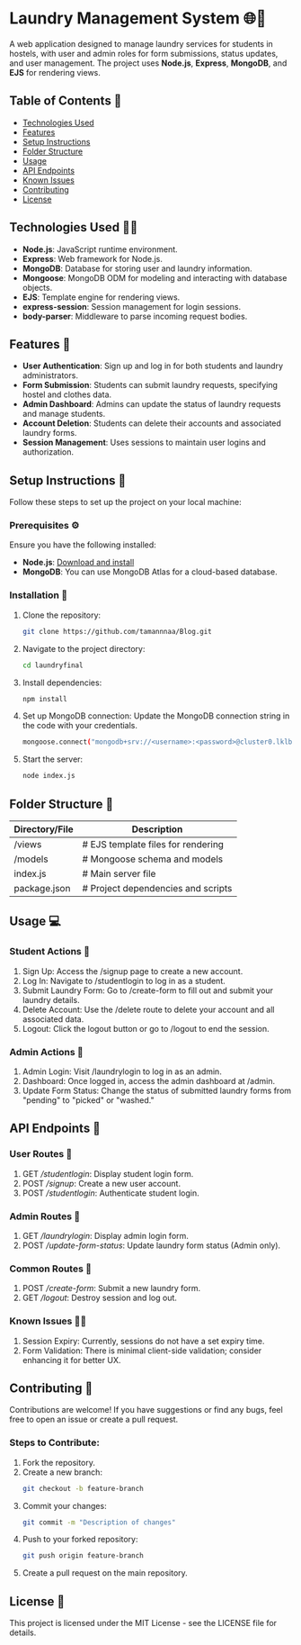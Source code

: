 # Laundry Management System 🌐🚀


A web application designed to manage laundry services for students in hostels, with user and admin roles for form submissions, status updates, and user management. The project uses **Node.js**, **Express**, **MongoDB**, and **EJS** for rendering views.

## Table of Contents 📃
- [Technologies Used](#technologies-used)
- [Features](#features)
- [Setup Instructions](#setup-instructions)
- [Folder Structure](#folder-structure)
- [Usage](#usage)
- [API Endpoints](#api-endpoints)
- [Known Issues](#known-issues)
- [Contributing](#contributing)
- [License](#license)

## Technologies Used 👨‍💻
- **Node.js**: JavaScript runtime environment.
- **Express**: Web framework for Node.js.
- **MongoDB**: Database for storing user and laundry information.
- **Mongoose**: MongoDB ODM for modeling and interacting with database objects.
- **EJS**: Template engine for rendering views.
- **express-session**: Session management for login sessions.
- **body-parser**: Middleware to parse incoming request bodies.

## Features 🌟
- **User Authentication**: Sign up and log in for both students and laundry administrators.
- **Form Submission**: Students can submit laundry requests, specifying hostel and clothes data.
- **Admin Dashboard**: Admins can update the status of laundry requests and manage students.
- **Account Deletion**: Students can delete their accounts and associated laundry forms.
- **Session Management**: Uses sessions to maintain user logins and authorization.

## Setup Instructions 🔨

Follow these steps to set up the project on your local machine:

### Prerequisites ⚙️
Ensure you have the following installed:
- **Node.js**: [Download and install](https://nodejs.org/)
- **MongoDB**: You can use MongoDB Atlas for a cloud-based database.

### Installation 🔧
1. Clone the repository:

   ```bash
   git clone https://github.com/tamannnaa/Blog.git

   
2. Navigate to the project directory:


   ```bash
   cd laundryfinal

3. Install dependencies:

   ```bash
   npm install
   
4. Set up MongoDB connection:
      Update the MongoDB connection string in the code with your credentials.
    ```bash
    mongoose.connect("mongodb+srv://<username>:<password>@cluster0.lklbc3z.mongodb.net/laundry?retryWrites=true&w=majority&appName=Cluster0");
    
5. Start the server:

   ```bash
   node index.js

  ## Folder Structure 📂
  
| Directory/File        | Description                                   |  
|-----------------------|-----------------------------------------------|
| /views                | # EJS template files for rendering            |
| /models               | # Mongoose schema and models                  |
| index.js              | # Main server file                            |
| package.json          | # Project dependencies and scripts            |


## Usage 💻
  ### Student Actions 🔑
  1. Sign Up: Access the /signup page to create a new account.
  2. Log In: Navigate to /studentlogin to log in as a student.
  3. Submit Laundry Form: Go to /create-form to fill out and submit your laundry details.
  4. Delete Account: Use the /delete route to delete your account and all associated data.
  5. Logout: Click the logout button or go to /logout to end the session.
     
  ### Admin Actions 🔑
  1. Admin Login: Visit /laundrylogin to log in as an admin.
  2. Dashboard: Once logged in, access the admin dashboard at /admin.
  3. Update Form Status: Change the status of submitted laundry forms from "pending" to "picked" or "washed."

## API Endpoints 🔗
   ### User Routes 📡
   1. GET */studentlogin*: Display student login form.
   2. POST */signup*: Create a new user account.
   3. POST */studentlogin*: Authenticate student login.
      
   ### Admin Routes 📡
   1. GET */laundrylogin*: Display admin login form.
   2. POST */update-form-status*: Update laundry form status (Admin only).
      
   ### Common Routes 📡
   1. POST */create-form*: Submit a new laundry form.
   2. GET */logout*: Destroy session and log out.
      
   ### Known Issues ⛓️‍💥
   1. Session Expiry: Currently, sessions do not have a set expiry time.
   2. Form Validation: There is minimal client-side validation; consider enhancing it for better UX.

## Contributing 🤝
  Contributions are welcome! If you have suggestions or find any bugs, feel free to open an issue or create a pull request.
  
  ### Steps to Contribute:
  1. Fork the repository.
  2. Create a new branch:
     ```bash
     git checkout -b feature-branch
  3. Commit your changes:
     ```bash
     git commit -m "Description of changes"
  4. Push to your forked repository:
     ```bash
     git push origin feature-branch
  5. Create a pull request on the main repository.


## License 📄
This project is licensed under the MIT License - see the LICENSE file for details.






